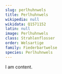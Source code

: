 ```yaml
---
slug: perlhuhnwels
title: Perlhuhnwels
wikipedia: null
wikidata: Q1571152
latin: null
image: Perlhuhnwels
class: Strahlenflosser
order: Welsartige
family: Fiederbartwelse
species: Perlhuhnwels
---
```


I am content.
